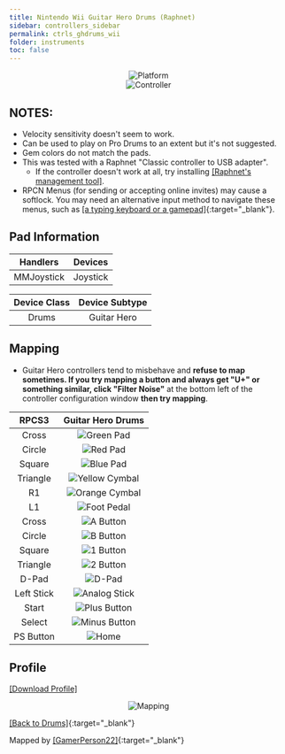 ```yaml
---
title: Nintendo Wii Guitar Hero Drums (Raphnet)
sidebar: controllers_sidebar
permalink: ctrls_ghdrums_wii
folder: instruments
toc: false
---
```


<div align="center"> <img src="https://carlmylo.github.io/docu-rpcs3/images/instruments/plat/wii.png" alt="Platform" title="Platform"></div>

<div align="center"> <img src="https://carlmylo.github.io/docu-rpcs3/images/instruments/cont/ghdrmscontroller.png" alt="Controller" title="Controller"></div>

## NOTES:

* Velocity sensitivity doesn't seem to work.
* Can be used to play on Pro Drums to an extent but it's not suggested.
* Gem colors do not match the pads.
* This was tested with a Raphnet "Classic controller to USB adapter".
	* If the controller doesn't work at all, try installing [[Raphnet's management tool]](https://www.raphnet-tech.com/products/adapter_manager/index.php).
* RPCN Menus (for sending or accepting online invites) may cause a softlock. You may need an alternative input method to navigate these menus, such as [[a typing keyboard or a gamepad]](https://carlmylo.github.io/docu-rpcs3/ctrls_pads){:target="_blank"}.

## Pad Information

| Handlers | Devices |
|:------------------:|:---------------------:|
| MMJoystick | Joystick |

| Device Class | Device Subtype |
|:------------------:|:---------------------:|
| Drums | Guitar Hero |

## Mapping

* Guitar Hero controllers tend to misbehave and **refuse to map sometimes. If you try mapping a button and always get "U+" or something similar, click "Filter Noise"** at the bottom left of the controller configuration window **then try mapping**.

| **RPCS3** | **Guitar Hero Drums** |
|:--------:|:-----------------:|
| Cross | ![Green Pad](https://carlmylo.github.io/docu-rpcs3/images/btns/drms/gh/gp.png "Green Pad") |
| Circle | ![Red Pad](https://carlmylo.github.io/docu-rpcs3/images/btns/drms/gh/rp.png "Red Pad") |
| Square | ![Blue Pad](https://carlmylo.github.io/docu-rpcs3/images/btns/drms/gh/bp.png "Blue Pad") |
| Triangle | ![Yellow Cymbal](https://carlmylo.github.io/docu-rpcs3/images/btns/drms/gh/yc.png "Yellow Cymbal") |
| R1 | ![Orange Cymbal](https://carlmylo.github.io/docu-rpcs3/images/btns/drms/gh/oc.png "Orange Cymbal") |
| L1 | ![Foot Pedal](https://carlmylo.github.io/docu-rpcs3/images/btns/drms/gh/kp.png "Foot Pedal") |
| Cross | ![A Button](https://carlmylo.github.io/docu-rpcs3/images/btns/ctrls/wii/a.png "A Button") |
| Circle | ![B Button](https://carlmylo.github.io/docu-rpcs3/images/btns/ctrls/wii/b.png "B Button") |
| Square | ![1 Button](https://carlmylo.github.io/docu-rpcs3/images/btns/ctrls/wii/1.png "1 Button") |
| Triangle | ![2 Button](https://carlmylo.github.io/docu-rpcs3/images/btns/ctrls/wii/2.png "2 Button") |
| D-Pad | ![D-Pad](https://carlmylo.github.io/docu-rpcs3/images/btns/ctrls/wii/dpad.png "D-Pad") |
| Left Stick | ![Analog Stick](https://carlmylo.github.io/docu-rpcs3/images/btns/ctrls/wii/ls.png "Analog Stick") |
| Start | ![Plus Button](https://carlmylo.github.io/docu-rpcs3/images/btns/ctrls/wii/plu.png "Plus Button") |
| Select | ![Minus Button](https://carlmylo.github.io/docu-rpcs3/images/btns/ctrls/wii/min.png "Minus Button") |
| PS Button | ![Home](https://carlmylo.github.io/docu-rpcs3/images/btns/ctrls/wii/home.png "Home") |

## Profile

[[Download Profile]](https://github.com/hmxmilohax/rb3-pc/raw/main/instrument-repo/Wii%20Guitar%20Hero%20Drums.7z)

<div align="center"> <img src="https://carlmylo.github.io/docu-rpcs3/images/instruments/maps/wiighdrmsmapping.png" alt="Mapping" title="Mapping"></div>

[[Back to Drums]](https://carlmylo.github.io/docu-rpcs3/ctrls_drums){:target="_blank"}

Mapped by [[GamerPerson22]](https://www.youtube.com/channel/UCC5SlXPlnlGwBG7w6mvfx8g){:target="_blank"}